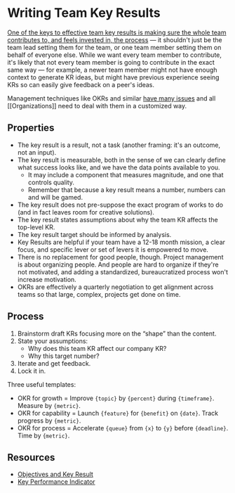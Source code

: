 # Writing Team Key Results

[One of the keys to effective team key results is making sure the whole team contributes to, and feels invested in, the process](https://clrcrl.com/2021/04/07/setting-team-krs.html) — it shouldn't just be the team lead setting them for the team, or one team member setting them on behalf of everyone else. While we want every team member to contribute, it's likely that not every team member is going to contribute in the exact same way — for example, a newer team member might not have enough context to generate KR ideas, but might have previous experience seeing KRs so can easily give feedback on a peer's ideas.

Management techniques like OKRs and similar [have many issues](https://news.ycombinator.com/item?id=39271083) and all [[Organizations]] need to deal with them in a customized way.

## Properties

- The key result is a result, not a task (another framing: it's an outcome, not an input).
- The key result is measurable, both in the sense of we can clearly define what success looks like, and we have the data points available to you.
  - It may include a component that measures magnitude, and one that controls quality.
  - Remember that because a key result means a number, numbers can and will be gamed.
- The key result does not pre-suppose the exact program of works to do (and in fact leaves room for creative solutions).
- The key result states assumptions about why the team KR affects the top-level KR.
- The key result target should be informed by analysis.
- Key Results are helpful if your team have a 12-18 month mission, a clear focus, and specific lever or set of levers it is empowered to move.
- There is no replacement for good people, though. Project management is about organizing people. And people are hard to organize if they're not motivated, and adding a standardized, bureaucratized process won't increase motivation.
- OKRs are effectively a quarterly negotiation to get alignment across teams so that large, complex, projects get done on time.

## Process

1. Brainstorm draft KRs focusing more on the “shape” than the content.
2. State your assumptions:
   - Why does this team KR affect our company KR?
   - Why this target number?
3. Iterate and get feedback.
4. Lock it in.

Three useful templates:

- OKR for growth = Improve `{topic}` by `{percent}` during `{timeframe}`. Measure by `{metric}`.
- OKR for capability = Launch `{feature}` for `{benefit}` on `{date}`. Track progress by `{metric}`.
- OKR for process = Accelerate `{queue}` from `{x}` to `{y}` before `{deadline}`. Time by `{metric}`.

## Resources

- [Objectives and Key Result](https://github.com/joelparkerhenderson/objectives-and-key-results)
- [Key Performance Indicator](https://github.com/joelparkerhenderson/key-performance-indicator)
